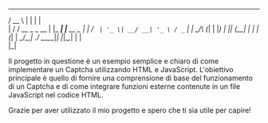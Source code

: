  _____             _       _           
/  __ \           | |     | |          
| /  \/ __ _ _ __ | |_ ___| |__   __ _ 
| |    / _` | '_ \| __/ __| '_ \ / _` |
| \__/\ (_| | |_) | || (__| | | | (_| |
 \____/\__,_| .__/ \__\___|_| |_|\__,_|
            | |                        
            |_|                        

Il progetto in questione è un esempio semplice e chiaro di come implementare un Captcha utilizzando HTML e JavaScript. 
L'obiettivo principale è quello di fornire una comprensione di base del funzionamento di un Captcha e di come integrare 
funzioni esterne contenute in un file JavaScript nel codice HTML.

Grazie per aver utilizzato il mio progetto e spero che ti sia utile per capire!
